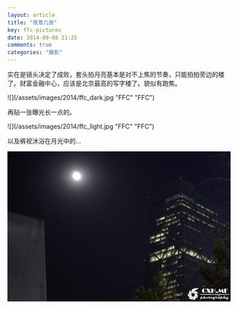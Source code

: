 ```yaml
---
layout: article
title: "夜景几张"
key: ffc-pictures
date: 2014-09-08 21:25
comments: true
categories: "摄影"
---
```

  实在是镜头决定了成败，套头拍月亮基本是对不上焦的节奏，只能拍拍旁边的楼了。财富金融中心，应该是北京最高的写字楼了。貌似有跑焦。
  
  ![](/assets/images/2014/ffc_dark.jpg "FFC" "FFC")

<!--more-->

  再贴一张曝光长一点的。

  ![](/assets/images/2014/ffc_light.jpg "FFC" "FFC")

  以及裤衩沐浴在月光中的...

  ![](/assets/images/2014/moon.jpg)

